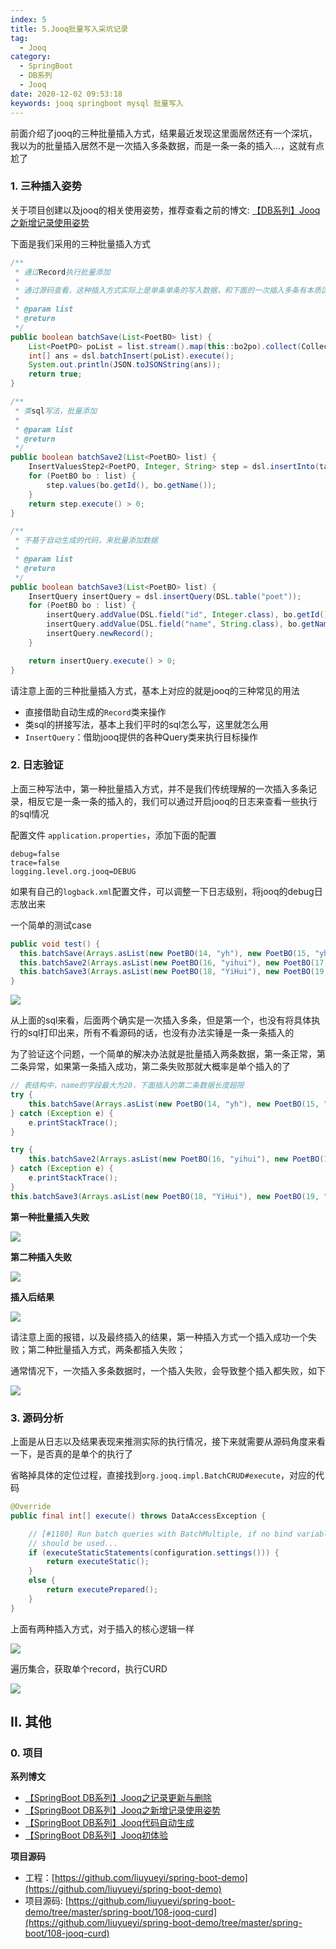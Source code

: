 ```yaml
---
index: 5
title: 5.Jooq批量写入采坑记录
tag: 
  - Jooq
category: 
  - SpringBoot
  - DB系列
  - Jooq
date: 2020-12-02 09:53:18
keywords: jooq springboot mysql 批量写入
---
```


前面介绍了jooq的三种批量插入方式，结果最近发现这里面居然还有一个深坑，我以为的批量插入居然不是一次插入多条数据，而是一条一条的插入...，这就有点尬了

<!-- more -->

### 1. 三种插入姿势

关于项目创建以及jooq的相关使用姿势，推荐查看之前的博文: [【DB系列】Jooq之新增记录使用姿势](https://spring.hhui.top/spring-blog/2020/09/20/200920-SpringBoot%E7%B3%BB%E5%88%97Jooq%E4%B9%8B%E6%96%B0%E5%A2%9E%E8%AE%B0%E5%BD%95%E4%BD%BF%E7%94%A8%E5%A7%BF%E5%8A%BF/)

下面是我们采用的三种批量插入方式

```java
/**
 * 通过Record执行批量添加
 *
 * 通过源码查看，这种插入方式实际上是单条单条的写入数据，和下面的一次插入多条有本质区别
 *
 * @param list
 * @return
 */
public boolean batchSave(List<PoetBO> list) {
    List<PoetPO> poList = list.stream().map(this::bo2po).collect(Collectors.toList());
    int[] ans = dsl.batchInsert(poList).execute();
    System.out.println(JSON.toJSONString(ans));
    return true;
}

/**
 * 类sql写法，批量添加
 *
 * @param list
 * @return
 */
public boolean batchSave2(List<PoetBO> list) {
    InsertValuesStep2<PoetPO, Integer, String> step = dsl.insertInto(table).columns(table.ID, table.NAME);
    for (PoetBO bo : list) {
        step.values(bo.getId(), bo.getName());
    }
    return step.execute() > 0;
}

/**
 * 不基于自动生成的代码，来批量添加数据
 *
 * @param list
 * @return
 */
public boolean batchSave3(List<PoetBO> list) {
    InsertQuery insertQuery = dsl.insertQuery(DSL.table("poet"));
    for (PoetBO bo : list) {
        insertQuery.addValue(DSL.field("id", Integer.class), bo.getId());
        insertQuery.addValue(DSL.field("name", String.class), bo.getName());
        insertQuery.newRecord();
    }

    return insertQuery.execute() > 0;
}
```

请注意上面的三种批量插入方式，基本上对应的就是jooq的三种常见的用法

- 直接借助自动生成的`Record`类来操作
- 类sql的拼接写法，基本上我们平时的sql怎么写，这里就怎么用
- `InsertQuery`：借助jooq提供的各种Query类来执行目标操作 

### 2. 日志验证

上面三种写法中，第一种批量插入方式，并不是我们传统理解的一次插入多条记录，相反它是一条一条的插入的，我们可以通过开启jooq的日志来查看一些执行的sql情况

配置文件 `application.properties`，添加下面的配置

```properties
debug=false
trace=false
logging.level.org.jooq=DEBUG
```

如果有自己的`logback.xml`配置文件，可以调整一下日志级别，将jooq的debug日志放出来

一个简单的测试case

```java
public void test() {
  this.batchSave(Arrays.asList(new PoetBO(14, "yh"), new PoetBO(15, "yhh")));
  this.batchSave2(Arrays.asList(new PoetBO(16, "yihui"), new PoetBO(17, "yihuihui")));
  this.batchSave3(Arrays.asList(new PoetBO(18, "YiHui"), new PoetBO(19, "YiHuiBlog")));
}
```

![](/imgs/201202/00.jpg)

从上面的sql来看，后面两个确实是一次插入多条，但是第一个，也没有将具体执行的sql打印出来，所有不看源码的话，也没有办法实锤是一条一条插入的

为了验证这个问题，一个简单的解决办法就是批量插入两条数据，第一条正常，第二条异常，如果第一条插入成功，第二条失败那就大概率是单个插入的了

```java
// 表结构中，name的字段最大为20，下面插入的第二条数据长度超限
try {
    this.batchSave(Arrays.asList(new PoetBO(14, "yh"), new PoetBO(15, "1234567890098765432112345")));
} catch (Exception e) {
    e.printStackTrace();
}

try {
    this.batchSave2(Arrays.asList(new PoetBO(16, "yihui"), new PoetBO(17, "1234567890098765432112345")));
} catch (Exception e) {
    e.printStackTrace();
}
this.batchSave3(Arrays.asList(new PoetBO(18, "YiHui"), new PoetBO(19, "YiHuiBlog")));
```

**第一种批量插入失败**

![](/imgs/201202/01.jpg)

**第二种插入失败**

![](/imgs/201202/02.jpg)

**插入后结果**

![](/imgs/201202/03.jpg)


请注意上面的报错，以及最终插入的结果，第一种插入方式一个插入成功一个失败；第二种批量插入方式，两条都插入失败；

通常情况下，一次插入多条数据时，一个插入失败，会导致整个插入都失败，如下

![](/imgs/201202/04.jpg)

### 3. 源码分析

上面是从日志以及结果表现来推测实际的执行情况，接下来就需要从源码角度来看一下，是否真的是单个的执行了

省略掉具体的定位过程，直接找到`org.jooq.impl.BatchCRUD#execute`，对应的代码

```java
@Override
public final int[] execute() throws DataAccessException {

    // [#1180] Run batch queries with BatchMultiple, if no bind variables
    // should be used...
    if (executeStaticStatements(configuration.settings())) {
        return executeStatic();
    }
    else {
        return executePrepared();
    }
}
```

上面有两种插入方式，对于插入的核心逻辑一样

![](/imgs/201202/05.jpg)

遍历集合，获取单个record，执行CURD

![](/imgs/201202/06.jpg)

## II. 其他

### 0. 项目


**系列博文**

- [【SpringBoot DB系列】Jooq之记录更新与删除](https://spring.hhui.top/spring-blog/2020/09/30/200930-SpringBoot%E7%B3%BB%E5%88%97Jooq%E4%B9%8B%E8%AE%B0%E5%BD%95%E6%9B%B4%E6%96%B0%E4%B8%8E%E5%88%A0%E9%99%A4/)
- [【SpringBoot DB系列】Jooq之新增记录使用姿势](http://spring.hhui.top/spring-blog/2020/09/20/200920-SpringBoot%E7%B3%BB%E5%88%97Jooq%E4%B9%8B%E6%96%B0%E5%A2%9E%E8%AE%B0%E5%BD%95%E4%BD%BF%E7%94%A8%E5%A7%BF%E5%8A%BF/)
- [【SpringBoot DB系列】Jooq代码自动生成](http://spring.hhui.top/spring-blog/2020/09/16/200916-SpringBoot%E7%B3%BB%E5%88%97Jooq%E4%BB%A3%E7%A0%81%E8%87%AA%E5%8A%A8%E7%94%9F%E6%88%90/)
- [【SpringBoot DB系列】Jooq初体验](http://spring.hhui.top/spring-blog/2020/09/15/200915-SpringBoot%E7%B3%BB%E5%88%97Jooq%E5%88%9D%E4%BD%93%E9%AA%8C/)

**项目源码**

- 工程：[https://github.com/liuyueyi/spring-boot-demo](https://github.com/liuyueyi/spring-boot-demo)
- 项目源码: [https://github.com/liuyueyi/spring-boot-demo/tree/master/spring-boot/108-jooq-curd](https://github.com/liuyueyi/spring-boot-demo/tree/master/spring-boot/108-jooq-curd)


